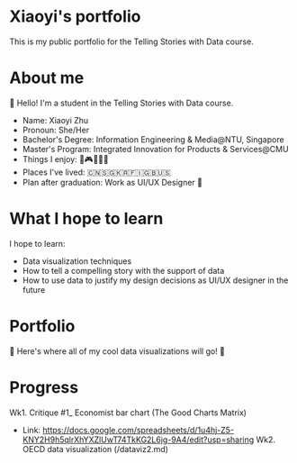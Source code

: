 # Xiaoyi's portfolio
This is my public portfolio for the Telling Stories with Data course.

# About me
👋 Hello! I'm a student in the Telling Stories with Data course.
* Name: Xiaoyi Zhu
* Pronoun: She/Her
* Bachelor's Degree: Information Engineering & Media@NTU, Singapore
* Master's Program: Integrated Innovation for Products & Services@CMU
* Things I enjoy: 🍦🎮🎨🎢💤
* Places I've lived: 🇨🇳🇸🇬🇰🇷🇫🇮🇬🇧🇺🇸
* Plan after graduation: Work as UI/UX Designer 🤘

# What I hope to learn
I hope to learn:
* Data visualization techniques
* How to tell a compelling story with the support of data
* How to use data to justify my design decisions as UI/UX designer in the future

# Portfolio
👀 Here's where all of my cool data visualizations will go! 👀

# Progress
Wk1. Critique #1_ Economist bar chart (The Good Charts Matrix)
* Link: https://docs.google.com/spreadsheets/d/1u4hj-Z5-KNY2H9h5qlrXhYXZlUwT74TkKG2L6jg-9A4/edit?usp=sharing
Wk2. OECD data visualization (/dataviz2.md)
